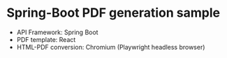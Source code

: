 # Spring-Boot PDF generation sample

- API Framework: Spring Boot
- PDF template: React
- HTML-PDF conversion: Chromium (Playwright headless browser)
